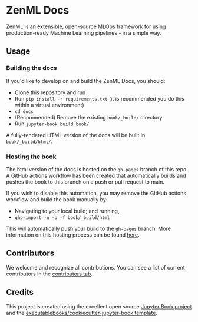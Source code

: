 # ZenML Docs

ZenML is an extensible, open-source MLOps framework for using production-ready Machine Learning pipelines - in a simple way.

## Usage

### Building the docs

If you'd like to develop on and build the ZenML Docs, you should:

- Clone this repository and run
- Run `pip install -r requirements.txt` (it is recommended you do this within a virtual environment)
- `cd docs`
- (Recommended) Remove the existing `book/_build/` directory
- Run `jupyter-book build book/`

A fully-rendered HTML version of the docs will be built in `book/_build/html/`.

### Hosting the book

The html version of the docs is hosted on the `gh-pages` branch of this repo. A GitHub actions workflow has been created that automatically builds and pushes the book to this branch on a push or pull request to main.

If you wish to disable this automation, you may remove the GitHub actions workflow and build the book manually by:

- Navigating to your local build; and running,
- `ghp-import -n -p -f book/_build/html`

This will automatically push your build to the `gh-pages` branch. More information on this hosting process can be found [here](https://book.org/publish/gh-pages.html#manually-host-your-book-with-github-pages).

## Contributors

We welcome and recognize all contributions. You can see a list of current contributors in the [contributors tab](https://github.com/maiot-io/zenml_docs/graphs/contributors).

## Credits

This project is created using the excellent open source [Jupyter Book project](https://book.org/) and the [executablebooks/cookiecutter-jupyter-book template](https://github.com/executablebooks/cookiecutter-jupyter-book).

